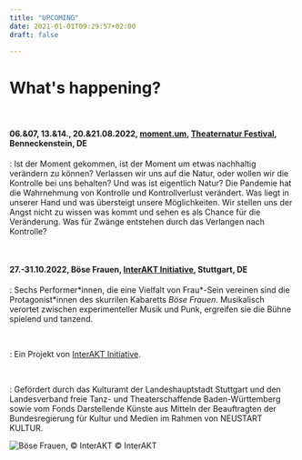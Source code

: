 ```yaml
---
title: "UPCOMING"
date: 2021-01-01T09:29:57+02:00
draft: false

---
```


# What's happening?

&nbsp;

#### **06.&07, 13.&14., 20.&21.08.2022, [moment.um](https://kulturrevier-harz.reservix.de/p/reservix/event/1955028), [Theaternatur Festival](https://theaternatur.de/), Benneckenstein, DE**
:   Ist der Moment gekommen, ist der Moment um etwas nachhaltig verändern zu können?
Verlassen wir uns auf die Natur, oder wollen wir die Kontrolle bei uns behalten? Und was ist eigentlich Natur?
Die Pandemie hat die Wahrnehmung von Kontrolle und Kontrollverlust verändert. Was liegt in unserer Hand und was übersteigt unsere Möglichkeiten. Wir stellen uns der Angst nicht zu wissen was kommt und sehen es als Chance für die Veränderung.
Was für Zwänge entstehen durch das Verlangen nach Kontrolle?

&nbsp;

#### **27.-31.10.2022, Böse Frauen,  [InterAKT Initiative](https://interakt-initiative.com/), Stuttgart, DE**
:   Sechs Performer\*innen, die eine Vielfalt von Frau*-Sein vereinen sind die Protagonist\*innen des skurrilen Kabaretts *Böse Frauen*. Musikalisch verortet zwischen experimenteller Musik und Punk, ergreifen sie die Bühne spielend und tanzend. 

&nbsp;

:   Ein Projekt von [InterAKT Initiative](https://interakt-initiative.com/).

&nbsp;

:   Gefördert durch das Kulturamt der Landeshauptstadt Stuttgart und den Landesverband freie Tanz- und Theaterschaffende Baden-Württemberg sowie vom Fonds Darstellende Künste aus Mitteln der Beauftragten der Bundesregierung für Kultur und Medien im Rahmen von NEUSTART KULTUR. 

![Böse Frauen, © InterAKT](/upcoming/BF.png)
© InterAKT

